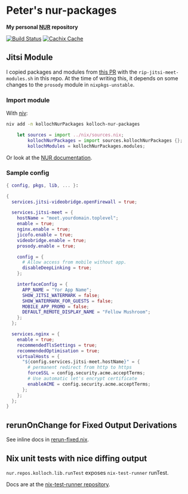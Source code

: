 # Peter's nur-packages

**My personal [NUR](https://github.com/nix-community/NUR) repository**

[![Build Status](https://travis-ci.com/kolloch/nur-packages.svg?branch=master)](https://travis-ci.com/kolloch/nur-packages)
[![Cachix Cache](https://img.shields.io/badge/cachix-eigenvalue-blue.svg)](https://eigenvalue.cachix.org)

## Jitsi Module

I copied packages and modules from [this
PR](https://github.com/NixOS/nixpkgs/pull/82920) with the
`rip-jitsi-meet-modules.sh` in this repo. At the time of writing this, it
depends on some changes to the `prosody` module in `nixpkgs-unstable`.

### Import module

With [niv](https://github.com/nmattia/niv):

```bash
niv add -n kollochNurPackages kolloch-nur-packages
```

```nix
    let sources = import ../nix/sources.nix;
        kollochNurPackages = import sources.kollochNurPackages {};
        kollochModules = kollochNurPackages.modules;
```

Or look at the [NUR
documentation](https://github.com/nix-community/NUR/blob/master/README.md).

### Sample config

```nix
{ config, pkgs, lib, ... }:

{
  services.jitsi-videobridge.openFirewall = true;

  services.jitsi-meet = {
    hostName = "meet.yourdomain.toplevel";
    enable = true;
    nginx.enable = true;
    jicofo.enable = true;
    videobridge.enable = true;
    prosody.enable = true;

    config = {
      # Allow access from mobile without app.
      disableDeepLinking = true;
    };

    interfaceConfig = {
      APP_NAME = "Yor App Name";
      SHOW_JITSI_WATERMARK = false;
      SHOW_WATERMARK_FOR_GUESTS = false;
      MOBILE_APP_PROMO = false;
      DEFAULT_REMOTE_DISPLAY_NAME = "Fellow Mushroom";
    };
  };

  services.nginx = {
    enable = true;
    recommendedTlsSettings = true;
    recommendedOptimisation = true;
    virtualHosts = {
      "${config.services.jitsi-meet.hostName}" = {
        # permanent redirect from http to https
        forceSSL = config.security.acme.acceptTerms;
        # Use automatic let's encrypt certificate
        enableACME = config.security.acme.acceptTerms;
      };
    };
  };
}
```

## rerunOnChange for Fixed Output Derivations

See inline docs in [rerun-fixed.nix](./lib/rerun-fixed.nix).

## Nix unit tests with nice diffing output

`nur.repos.kolloch.lib.runTest` exposes `nix-test-runner` runTest.

Docs are at the [nix-test-runner
repository](https://github.com/stoeffel/nix-test-runner).
